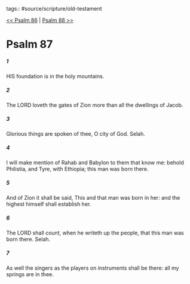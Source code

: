 tags:: #source/scripture/old-testament

[<< Psalm 86](source/scripture/old-testament/19_Psalms/Psalm_86.md) | [Psalm 88 >>](source/scripture/old-testament/19_Psalms/Psalm_88.md)

# Psalm 87

##### 1

HIS foundation is in the holy mountains.

##### 2

The LORD loveth the gates of Zion more than all the dwellings of Jacob.

##### 3

Glorious things are spoken of thee, O city of God. Selah.

##### 4

I will make mention of Rahab and Babylon to them that know me: behold Philistia, and Tyre, with Ethiopia; this man was born there.

##### 5

And of Zion it shall be said, This and that man was born in her: and the highest himself shall establish her.

##### 6

The LORD shall count, when he writeth up the people, that this man was born there. Selah.

##### 7

As well the singers as the players on instruments shall be there: all my springs are in thee.
